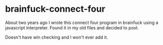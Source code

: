 # brainfuck-connect-four
About two years ago I wrote this connect four program in brainfuck using a javascript interpreter. Found it in my old files and decided to post.

Doesn't have win checking and I won't ever add it.

